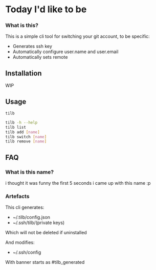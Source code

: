 # Today I'd like to be

### What is this?

This is a simple cli tool for switching your git account, to be specific:

- Generates ssh key
- Automatically configure user.name and user.email
- Automatically sets remote

## Installation

WIP

## Usage

```bash
tilb

tilb -h --help
tilb list
tilb add [name]
tilb switch [name]
tilb remove [name]
```

## FAQ

### What is this name?

i thought it was funny the first 5 seconds i came up with this name :p

### Artefacts

This cli generates:

- ~/.tilb/config.json
- ~/.ssh/tilb/(private keys)

Which will not be deleted if uninstalled

And modifies:

- ~/.ssh/config

With banner starts as #tilb_generated
